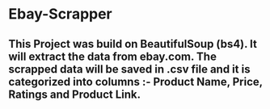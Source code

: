 # Ebay-Scrapper
<h2>This Project was build on BeautifulSoup (bs4). It will extract the data from ebay.com. 
  The scrapped data will be saved in .csv file and it is categorized into columns :- Product Name, Price, Ratings and Product Link.</h3>
